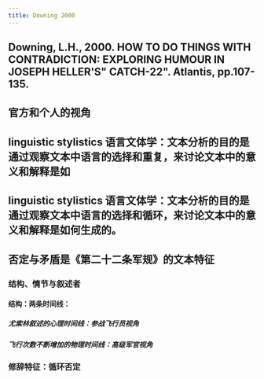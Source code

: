```yaml
---
title: Downing 2000
---
```


## Downing, L.H., 2000. HOW TO DO THINGS WITH CONTRADICTION: EXPLORING HUMOUR IN JOSEPH HELLER'S" CATCH-22". Atlantis, pp.107-135.
##
##
##
## 官方和个人的视角
##
## linguistic stylistics 语言文体学：文本分析的目的是通过观察文本中语言的选择和重复，来讨论文本中的意义和解释是如
## linguistic stylistics 语言文体学：文本分析的目的是通过观察文本中语言的选择和循环，来讨论文本中的意义和解释是如何生成的。
## 否定与矛盾是《第二十二条军规》的文本特征
### 结构、情节与叙述者
#### 结构：两条时间线：
##### 尤索林叙述的心理时间线：参战飞行员视角
##### 飞行次数不断增加的物理时间线：高级军官视角
### 修辞特征：循环否定
